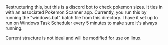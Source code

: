 Restructuring this, but this is a discord bot to check pokemon sizes.  It ties in with an associated Pokemon Scanner app.
Currently, you run this by running the "windows.bat" batch file from this directory.  I have it set up to run on Windows
Task Scheduler every 5 minutes to make sure it's always running.

Current structure is not ideal and will be modified for use on linux.